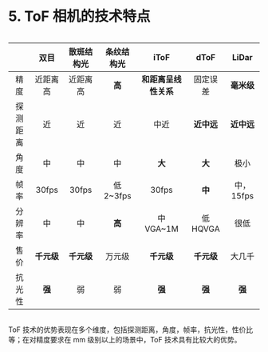 # 5. ToF 相机的技术特点

<div class="center">

|          |    双目    | 㪚斑结构光 | 条纹结构光 |         iToF         |    dToF    |   LiDar    |
| :------: | :--------: | :--------: | :--------: | :------------------: | :--------: | :--------: |
|   精度   |  近距离高  |  近距离高  |   **高**   | **和距离呈线性关系** |  固定误差  | **毫米级** |
| 探测距离 |     近     |     近     |     近     |         中近         | **近中远** | **近中远** |
|   角度   |     中     |     中     |     中     |        **大**        |   **大**   |    极小    |
|   帧率   |   30fps    |   30fps    | 低 2~3fps  |        30fps         |   **中**   | 中，15fps  |
|  分辨率  |     中     |     中     |   **高**   |      中 VGA~1M       |  低 HQVGA  |    很低    |
|   售价   | **千元级** | **千元级** |   万元级   |      **千元级**      | **千元级** |   大几千   |
|  抗光性  |   **强**   |     弱     |     弱     |        **强**        |   **强**   |   **强**   |

</div>

ToF 技术的优势表现在多个维度，包括探测距离，角度，帧率，抗光性，性价比等；在对精度要求在 mm 级别以上的场景中，ToF 技术具有比较大的优势。

<style>
.center
{
  width: auto;
  display: table;
  margin-left: auto;
  margin-right: auto;
}
</style>
